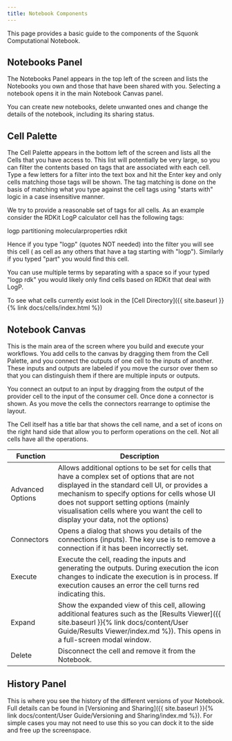 ```yaml
---
title: Notebook Components
---
```


This page provides a basic guide to the components of the Squonk Computational Notebook.

## Notebooks Panel

The Notebooks Panel appears in the top left of the screen and lists the Notebooks you own and those that have been shared with you. Selecting a notebook opens it in the main Notebook Canvas panel.

You can create new notebooks, delete unwanted ones and change the details of the notebook, including its sharing status.

## Cell Palette

The Cell Palette appears in the bottom left of the screen and lists all the Cells that you have access to. This list will potentially be very large, so you can filter the contents based on tags that are associated with each cell. Type a few letters for a filter into the text box and hit the Enter key and only cells matching those tags will be shown. The tag matching is done on the basis of matching what you type against the cell tags using "starts with" logic in a case insensitive manner.

We try to provide a reasonable set of tags for all cells. As an example consider the RDKit LogP calculator cell has the following tags:

logp partitioning molecularproperties rdkit

Hence if you type "logp" (quotes NOT needed) into the filter you will see this cell ( as cell as any others that have a tag starting with "logp"). Similarly if you typed "part" you would find this cell.

You can use multiple terms by separating with a space so if your typed "logp rdk" you would likely only find cells based on RDKit that deal with LogP.

To see what cells currently exist look in the [Cell Directory]({{ site.baseurl }}{% link docs/cells/index.html %})

## Notebook Canvas

This is the main area of the screen where you build and execute your workflows. You add cells to the canvas by dragging them from the Cell Palette, and you connect the outputs of one cell to the inputs of another. These inputs and outputs are labeled if you move the cursor over them so that you can distinguish them if there are multiple inputs or outputs.

You connect an output to an input by dragging from the output of the provider cell to the input of the consumer cell. Once done a connector is shown. As you move the cells the connectors rearrange to optimise the layout.

The Cell itself has a title bar that shows the cell name, and a set of icons on the right hand side that allow you to perform operations on the cell. Not all cells have all the operations.

<!-- TODO: Removed icon column -->

Function|Description
---|---
Advanced Options|Allows additional options to be set for cells that have a complex set of options that are not displayed in the standard cell UI, or provides a mechanism to specify options for cells whose UI does not support setting options (mainly visualisation cells where you want the cell to display your data, not the options)
Connectors | Opens a dialog that shows you details of the connections (inputs). The key use is to remove a connection if it has been incorrectly set.
Execute | Execute the cell, reading the inputs and generating the outputs. During execution the icon changes to indicate the execution is in process. If execution causes an error the cell turns red indicating this.
Expand | Show the expanded view of this cell, allowing additional features such as the [Results Viewer]({{ site.baseurl }}{% link docs/content/User Guide/Results Viewer/index.md %}). This opens in a full-screen modal window.
Delete | Disconnect the cell and remove it from the Notebook.

## History Panel

This is where you see the history of the different versions of your Notebook. Full details can be found in [Versioning and Sharing]({{ site.baseurl }}{% link docs/content/User Guide/Versioning and Sharing/index.md %}). For simple cases you may not need to use this so you can dock it to the side and free up the screenspace.
